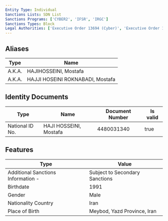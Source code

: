 ```yaml
---
Entity Type: Individual
Sanctions Lists: SDN List
Sanctions Programs: ['CYBER2', 'IFSR', 'IRGC']
Sanctions Types: Block
Legal Authorities: ['Executive Order 13694 (Cyber)', 'Executive Order 13757 (Cyber)']
---
```


## Aliases
| Type  | Name      | 
|-------|-----------|
| A.K.A. | HAJIHOSSEINI, Mostafa |
| A.K.A. | HAJJI HOSEINI ROKNABADI, Mostafa |

## Identity Documents
| Type  | Name      | Document Number | Is valid |
|-------|-----------|-----------------|----------|
| National ID No. | HAJI HOSSEINI, Mostafa | 4480031340 | true |

## Features
| Type  | Value      |
|-------|------------|
| Additional Sanctions Information - | Subject to Secondary Sanctions |
| Birthdate | 1991 |
| Gender | Male |
| Nationality Country | Iran |
| Place of Birth | Meybod, Yazd Province, Iran |
